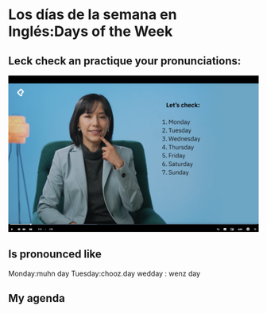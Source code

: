 # Los días de la semana en Inglés:Days of the Week 

## Leck check an practique your pronunciations:
![Descripción de la imagen](https://github.com/lcarloszapatag/ingles-a1-principiantes-Platzi/blob/main/docs%20/images/pronunciacion-dias-semana.png?raw=true)

## Is pronounced like
 Monday:muhn day
 Tuesday:chooz.day
 wedday : wenz day

 ## My agenda 
